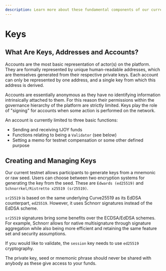 ```yaml
---
description: Learn more about these fundamental components of our current testnet system.
---
```


# Keys

## What Are Keys, Addresses and Accounts?

Accounts are the most basic representation of actor\(s\) on the platform. They are formally represented by unique human-readable addresses, which are themselves generated from their respective private keys. Each account can only be represented by one address, and a single key from which this address is derived.

Accounts are essentially anonymous as they have no identifying information intrinsically attached to them. For this reason their permissions within the governance hierarchy of the platform are strictly limited. Keys play the role of "signing" for accounts when some action is performed on the network.

An account is currently limited to three basic functions:

* Sending and receiving tJOY funds
* Functions relating to being a `Validator` \(see below\)
* Setting a memo for testnet compensation or some other defined purpose

## Creating and Managing Keys

Our current testnet allows participants to generate keys from a mnemonic or raw seed. Users can choose between two encryption systems for generating the key from the seed. These are `Edwards (ed25519)` and `Schnorrkel/Ristretto x25519 (sr25519)`.

`sr25519` is based on the same underlying Curve25519 as its EdDSA counterpart, `ed25519`. However, it uses Schnorr signatures instead of the EdDSA scheme.

`sr25519` signatures bring some benefits over the ECDSA/EdDSA schemes. For example, Schnorr allows for native multisignature through signature aggregation while also being more efficient and retaining the same feature set and security assumptions.

If you would like to validate, the `session` key needs to use `ed25519` cryptography.

The private key, seed or mnemonic phrase should never be shared with anybody as these give access to your funds.

